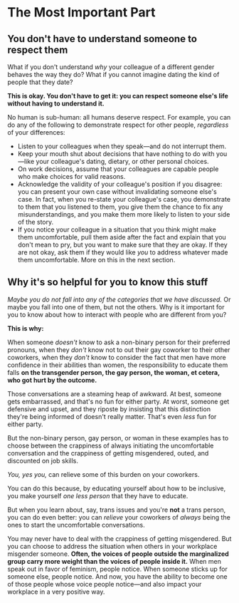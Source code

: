 # The Most Important Part

## You don't have to understand someone to respect them

What if you don't understand *why* your colleague of a different gender behaves the way they do? What if you cannot imagine dating the kind of people that they date? 

**This is okay. You don't have to get it: you can respect someone else's life without having to understand it.**

No human is sub-human: all humans deserve respect. For example, you can do any of the following to demonstrate respect for other people, *regardless* of your differences:

* Listen to your colleagues when they speak—and do not interrupt them.
* Keep your mouth shut about decisions that have nothing to do with you—like your colleague's dating, dietary, or other personal choices.
* On work decisions, assume that your colleagues are capable people who make choices for valid reasons. 
* Acknowledge the validity of your colleague's position if you disagree: you can present your own case without invalidating someone else's case. In fact, when you re-state your colleague's case, you demonstrate to them that you listened to them, you give them the chance to fix any misunderstandings, and you make them more likely to listen to your side of the story. 
* If you notice your colleague in a situation that you think might make them uncomfortable, pull them aside after the fact and explain that you don't mean to pry, but you want to make sure that they are okay. If they are not okay, ask them if they would like *you* to address whatever made them uncomfortable. More on this in the next section.

## Why it's so helpful for you to know this stuff

*Maybe you do not fall into any of the categories that we have discussed.* Or maybe you fall into one of them, but not the others. Why is it important for you to know about how to interact with people who are different from you? 

**This is why:**

When someone *doesn't* know to ask a non-binary person for their preferred pronouns, when they *don't* know not to out their gay coworker to their other coworkers, when they *don't* know to consider the fact that men have more confidence in their abilities than women, the responsibility to educate them falls **on the transgender person, the gay person, the woman, et cetera, who got hurt by the outcome.**

Those conversations are a steaming heap of awkward. At best, someone gets embarrassed, and that's no fun for either party. At worst, someone get defensive and upset, and they riposte by insisting that this distinction they're being informed of doesn't really matter. That's even *less* fun for either party. 

But the non-binary person, gay person, or woman in these examples has to choose between the crappiness of always initiating the uncomfortable conversation and the crappiness of getting misgendered, outed, and discounted on job skills. 

*You, yes you,* can relieve some of this burden on your coworkers. 

You can do this because, by educating yourself about how to be inclusive, you make yourself *one less person* that they have to educate. 

But when you learn about, say, trans issues and you're **not** a trans person, you can do even better: you can *relieve* your coworkers of *always* being the ones to start the uncomfortable conversations.

You may never have to deal with the crappiness of getting misgendered. But you can choose to address the situation when others in your workplace misgender someone. **Often, the voices of people outside the marginalized group carry more weight than the voices of people inside it.** When men speak out in favor of feminism, people notice. When someone sticks up for someone else, people notice. And now, you have the ability to become one of those people whose voice people notice—and also impact your workplace in a very positive way.







